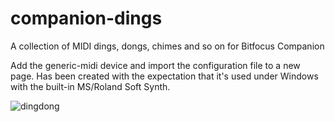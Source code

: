 # companion-dings
A collection of MIDI dings, dongs, chimes and so on for Bitfocus Companion


Add the generic-midi device and import the configuration file to a new page. Has been created with the expectation that it's used under Windows with the built-in MS/Roland Soft Synth.

![dingdong](https://github.com/user-attachments/assets/a48c25c5-2db3-4be0-bbc6-cc5187750017)
